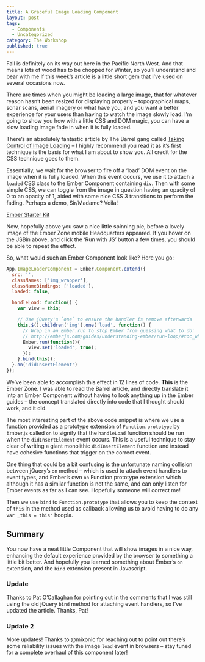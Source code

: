 ```yaml
---
title: A Graceful Image Loading Component
layout: post
tags:
  - Components
  - Uncategorized
category: The Workshop
published: true
---
```

Fall is definitely on its way out here in the Pacific North West. And that means lots of wood has to be chopped for Winter, so you&#8217;ll understand and bear with me if this week&#8217;s article is a little short gem that I&#8217;ve used on several occasions now.

There are times when you might be loading a large image, that for whatever reason hasn&#8217;t been resized for displaying properly – topographical maps, sonar scans, aerial imagery or what have you, and you want a better experience for your users than having to watch the image slowly load. I&#8217;m going to show you how with a little CSS and DOM magic, you can have a slow loading image fade in when it is fully loaded.

<!--more-->

There&#8217;s an absolutely fantastic article by The Barrel gang called [Taking Control of Image Loading][1] – I highly recommend you read it as it&#8217;s first technique is the basis for what I am about to show you. All credit for the CSS technique goes to them.

Essentially, we wait for the browser to fire off a &#8216;load&#8217; DOM event on the image when it is fully loaded. When this event occurs, we use it to attach a `loaded` CSS class to the Ember Component containing `div`. Then with some simple CSS, we can toggle from the image in question having an opacity of 0 to an opacity of 1, aided with some nice CSS 3 transitions to perform the fading. Perhaps a demo, Sir/Madame? Voila!

<a class="jsbin-embed" href="http://emberjs.jsbin.com/paponuminuso/1/embed?output">Ember Starter Kit</a><script src="http://static.jsbin.com/js/embed.js"></script>

Now, hopefully above you saw a nice little spinning pie, before a lovely image of the Ember Zone mobile Headquarters appeared. If you hover on the JSBin above, and click the &#8216;Run with JS&#8217; button a few times, you should be able to repeat the effect.

So, what would such an Ember Component look like? Here you go:

~~~javascript
App.ImageLoaderComponent = Ember.Component.extend({
  src: '',
  classNames: ['img_wrapper'],
  classNameBindings: ['loaded'],
  loaded: false,

  handleLoad: function() {
    var view = this;

    // Use jQuery's `one` to ensure the handler is remove afterwards
    this.$().children('img').one('load', function() {
      // Wrap in an Ember.run to stop Ember from guessing what to do:
      // http://emberjs.com/guides/understanding-ember/run-loop/#toc_what-happens-if-i-forget-to-start-a-run-loop-in-an-async-handler
      Ember.run(function(){
        view.set('loaded', true);
      });
    }.bind(this));
  }.on('didInsertElement')
});
~~~


We&#8217;ve been able to accomplish this effect in 12 lines of code. **This** is the Ember Zone. I was able to read the Barrel article, and directly translate it into an Ember Component without having to look anything up in the Ember guides – the concept translated directly into code that I thought should work, and it did.

The most interesting part of the above code snippet is where we use a function provided as a prototype extension of `Function.prototype` by Ember.js called `on` to signify that the `handleLoad` function should be run when the `didInsertElement` event occurs. This is a useful technique to stay clear of writing a giant monolithic `didInsertElement` function and instead have cohesive functions that trigger on the correct event.

One thing that could be a bit confusing is the unfortunate naming collision between jQuery&#8217;s `on` method &#8211; which is used to attach event handlers to event types, and Ember&#8217;s own `on` Function prototype extension which although it has a similar function is not the same, and can only listen for Ember events as far as I can see. Hopefully someone will correct me!

Then we use `bind` to `Function.prototype` that allows you to keep the context of `this` in the method used as callback allowing us to avoid having to do any `var _this = this'` hoopla.

## Summary

You now have a neat little Component that will show images in a nice way, enhancing the default experience provided by the browser to something a little bit better. And hopefully you learned something about Ember&#8217;s `on` extension, and the `bind` extension present in Javascript.

### Update

Thanks to Pat O&#8217;Callaghan for pointing out in the comments that I was still using the old jQuery `bind` method for attaching event handlers, so I&#8217;ve updated the article. Thanks, Pat!

### Update 2

More updates! Thanks to @mixonic for reaching out to point out there&#8217;s some reliability issues with the image `load` event in browsers – stay tuned for a complete overhaul of this component later!

 [1]: http://www.barrelny.com/blog/taking-control-of-imageloading/